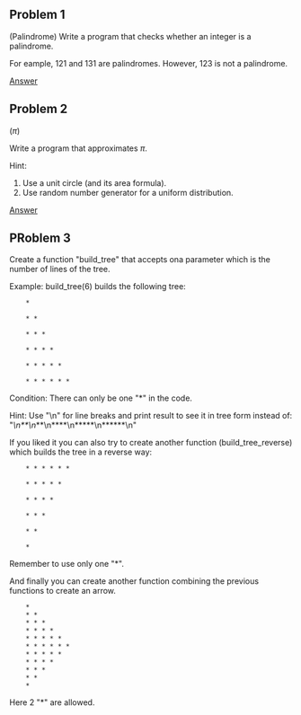## Problem 1
(Palindrome)
Write a program that checks whether an integer is a palindrome.

For eample, 121 and 131 are palindromes. However, 123 is not a palindrome.

[Answer](https://github.com/minyoungrho/DailyCodingProblems/blob/main/answers/palindrome.ipynb)

## Problem 2
($\pi$)

Write a program that approximates $\pi$. 

Hint:
1. Use a unit circle (and its area formula).
2. Use random number generator for a uniform distribution.

[Answer](https://github.com/minyoungrho/DailyCodingProblems/blob/main/answers/pi.ipynb)


## PRoblem 3
Create a function "build_tree" that accepts ona parameter which is the number of lines of the tree. 

Example: build_tree(6) builds the following tree:

        *
        
        * *
        
        * * *
        
        * * * *
        
        * * * * *
        
        * * * * * *
        
Condition: There can only be one "*" in the code.

Hint: Use "\n" for line breaks and print result to see it in tree form instead of: "*\n**\n***\n****\n*****\n******\n"


If you liked it you can also try to create another function (build_tree_reverse) which builds the tree in a reverse way:
    
        * * * * * *

        * * * * *
  
        * * * *
        
        * * *
        
        * *
        
        *
        
Remember to use only one "*".


And finally you can create another function combining the previous functions to create an arrow. 

        *
        * *
        * * *
        * * * *
        * * * * *
        * * * * * *
        * * * * *
        * * * *
        * * *
        * *
        *

Here 2 "*" are allowed.
